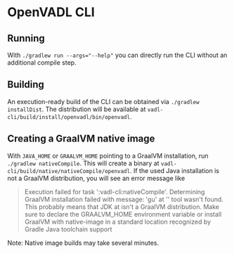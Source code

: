 # OpenVADL CLI

## Running

With `./gradlew run --args="--help"` you can directly run the CLI without an additional compile step.

## Building

An execution-ready build of the CLI can be obtained via `./gradlew installDist`.
The distribution will be available at `vadl-cli/build/install/openvadl/bin/openvadl`.

## Creating a GraalVM native image

With `JAVA_HOME` or `GRAALVM_HOME` pointing to a GraalVM installation, run `./gradlew nativeCompile`.
This will create a binary at `vadl-cli/build/native/nativeCompile/openvadl`.
If the used Java installation is not a GraalVM distribution, you will see an error message like

> Execution failed for task ':vadl-cli:nativeCompile'.
> Determining GraalVM installation failed with message: 'gu' at '<snip>' tool wasn't found.
> This probably means that JDK at isn't a GraalVM distribution.
> Make sure to declare the GRAALVM_HOME environment variable or install GraalVM with native-image in a standard location
> recognized by Gradle Java toolchain support

Note: Native image builds may take several minutes.
